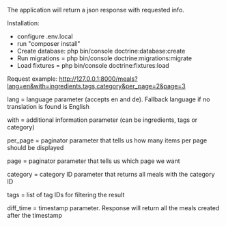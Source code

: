 The application will return a json response with requested info.

Installation:
- configure .env.local
- run "composer install"
- Create database: php bin/console doctrine:database:create
- Run migrations = php bin/console doctrine:migrations:migrate
- Load fixtures = php bin/console doctrine:fixtures:load

Request example:
http://127.0.0.1:8000/meals?lang=en&with=ingredients,tags,category&per_page=2&page=3

lang = language parameter (accepts en and de). Fallback language if no translation is found is English

with = additional information parameter (can be ingredients, tags or category)

per_page = paginator parameter that tells us how many items per page should be displayed

page = paginator parameter that tells us which page we want

category = category ID parameter that returns all meals with the category ID

tags = list of tag IDs for filtering the result

diff_time = timestamp parameter. Response will return all the meals created after the timestamp


